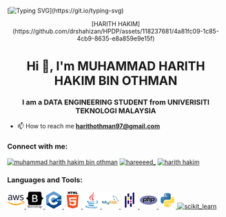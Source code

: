 
<!--![banner](https://github.com/aly4blqss/aly4blqss/assets/121602362/642bf7e9-b9ee-4b54-afc4-05d1aaf94166)
![CHISATO](https://github.com/harithothman/harithothman/assets/118237681/3262d033-7d7c-49f4-8e63-0066c9c24ec8)-->

[![Typing SVG](https://readme-typing-svg.herokuapp.com/?color=21ffe1&size=24&center=true&vCenter=true&width=1000&lines=Welcome+To+HARITH's+Page!)](https://git.io/typing-svg)

<div align="center">
[HARITH HAKIM](https://github.com/drshahizan/HPDP/assets/118237681/4a81fc09-1c85-4cb9-8635-e8a859e9e15f)
</div>

<h1 align="center">Hi 👋, I'm MUHAMMAD HARITH HAKIM BIN OTHMAN</h1>
<h3 align="center">I am a DATA ENGINEERING STUDENT from UNIVERISITI TEKNOLOGI MALAYSIA</h3>

- 📫 How to reach me **harithothman97@gmail.com**

<h3 align="left">Connect with me:</h3>
<p align="left">
<a href="https://linkedin.com/in/muhammad harith hakim bin othman" target="blank"><img align="center" src="https://raw.githubusercontent.com/rahuldkjain/github-profile-readme-generator/master/src/images/icons/Social/linked-in-alt.svg" alt="muhammad harith hakim bin othman" height="30" width="40" /></a>
<a href="https://instagram.com/hareeeed_" target="blank"><img align="center" src="https://raw.githubusercontent.com/rahuldkjain/github-profile-readme-generator/master/src/images/icons/Social/instagram.svg" alt="hareeeed_" height="30" width="40" /></a>
<a href="https://www.youtube.com/c/harith hakim" target="blank"><img align="center" src="https://raw.githubusercontent.com/rahuldkjain/github-profile-readme-generator/master/src/images/icons/Social/youtube.svg" alt="harith hakim" height="30" width="40" /></a>
</p>

<h3 align="left">Languages and Tools:</h3>
<p align="left"> <a href="https://aws.amazon.com" target="_blank" rel="noreferrer"> <img src="https://raw.githubusercontent.com/devicons/devicon/master/icons/amazonwebservices/amazonwebservices-original-wordmark.svg" alt="aws" width="40" height="40"/> </a> <a href="https://getbootstrap.com" target="_blank" rel="noreferrer"> <img src="https://raw.githubusercontent.com/devicons/devicon/master/icons/bootstrap/bootstrap-plain-wordmark.svg" alt="bootstrap" width="40" height="40"/> </a> <a href="https://www.w3schools.com/cpp/" target="_blank" rel="noreferrer"> <img src="https://raw.githubusercontent.com/devicons/devicon/master/icons/cplusplus/cplusplus-original.svg" alt="cplusplus" width="40" height="40"/> </a> <a href="https://www.w3.org/html/" target="_blank" rel="noreferrer"> <img src="https://raw.githubusercontent.com/devicons/devicon/master/icons/html5/html5-original-wordmark.svg" alt="html5" width="40" height="40"/> </a> <a href="https://www.java.com" target="_blank" rel="noreferrer"> <img src="https://raw.githubusercontent.com/devicons/devicon/master/icons/java/java-original.svg" alt="java" width="40" height="40"/> </a> <a href="https://www.mysql.com/" target="_blank" rel="noreferrer"> <img src="https://raw.githubusercontent.com/devicons/devicon/master/icons/mysql/mysql-original-wordmark.svg" alt="mysql" width="40" height="40"/> </a> <a href="https://pandas.pydata.org/" target="_blank" rel="noreferrer"> <img src="https://raw.githubusercontent.com/devicons/devicon/2ae2a900d2f041da66e950e4d48052658d850630/icons/pandas/pandas-original.svg" alt="pandas" width="40" height="40"/> </a> <a href="https://www.php.net" target="_blank" rel="noreferrer"> <img src="https://raw.githubusercontent.com/devicons/devicon/master/icons/php/php-original.svg" alt="php" width="40" height="40"/> </a> <a href="https://www.python.org" target="_blank" rel="noreferrer"> <img src="https://raw.githubusercontent.com/devicons/devicon/master/icons/python/python-original.svg" alt="python" width="40" height="40"/> </a> <a href="https://scikit-learn.org/" target="_blank" rel="noreferrer"> <img src="https://upload.wikimedia.org/wikipedia/commons/0/05/Scikit_learn_logo_small.svg" alt="scikit_learn" width="40" height="40"/> </a> </p>

